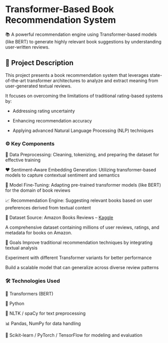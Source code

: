 # Transformer-Based Book Recommendation System 
📚 A powerful recommendation engine using Transformer-based models (like BERT) to generate highly relevant book suggestions by understanding user-written reviews.

## 📝 Project Description
This project presents a book recommendation system that leverages state-of-the-art transformer architectures to analyze and extract meaning from user-generated textual reviews.

It focuses on overcoming the limitations of traditional rating-based systems by:

* Addressing rating uncertainty

* Enhancing recommendation accuracy

* Applying advanced Natural Language Processing (NLP) techniques

### ⚙️ Key Components 
🔄 Data Preprocessing: Cleaning, tokenizing, and preparing the dataset for effective training

❤️ Sentiment-Aware Embedding Generation: Utilizing transformer-based models to capture contextual sentiment and semantics

🎯 Model Fine-Tuning: Adapting pre-trained transformer models (like BERT) for the domain of book reviews

📈 Recommendation Engine: Suggesting relevant books based on user preferences derived from textual content

📂 Dataset
Source: Amazon Books Reviews – [Kaggle](https://www.kaggle.com/datasets/mohamedbakhet/amazon-books-reviews)

A comprehensive dataset containing millions of user reviews, ratings, and metadata for books on Amazon.

📌 Goals
Improve traditional recommendation techniques by integrating textual analysis

Experiment with different Transformer variants for better performance

Build a scalable model that can generalize across diverse review patterns

### 🛠️ Technologies Used
🧠 Transformers (BERT)

🐍 Python

🔡 NLTK / spaCy for text preprocessing

📊 Pandas, NumPy for data handling

🔧 Scikit-learn / PyTorch / TensorFlow for modeling and evaluation

